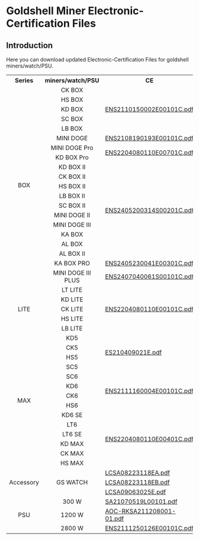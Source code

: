 # Goldshell Miner Electronic-Certification Files
## Introduction
Here you can download updated Electronic-Certification Files for goldshell miners/watch/PSU.

<table>
	<tr>
	    <th >Series</th>
        <th >miners/watch/PSU</th>
        <th >CE</th>
        <th >FCC</th>
	</tr >
	<tr>
        <td rowspan="20" style="text-align: center; vertical-align: middle;">BOX</td>
	    <td style="text-align: center; vertical-align: middle; width: 150px">CK BOX</td>
	    <td rowspan="5"><a href=https://raw.githubusercontent.com/fzwx2022/Electronic-Certification/main/CE/ENS2110150002E00101C.pdf>ENS2110150002E00101C.pdf</a>
        </td>
	    <td rowspan="5"><a href=https://raw.githubusercontent.com/fzwx2022/Electronic-Certification/main/FCC/ENS2110150002E00301C.pdf>ENS2110150002E00301C.pdf</a></td>  
	</tr >
	<tr>
	    <td style="text-align: center; vertical-align: middle; width: 150px">HS BOX</td>
	</tr>
	<tr>
	    <td style="text-align: center; vertical-align: middle; width: 150px">KD BOX</td>
	</tr>
    <tr>
	    <td style="text-align: center; vertical-align: middle; width: 150px">SC BOX</td>
	</tr>
    <tr>
	    <td style="text-align: center; vertical-align: middle; width: 150px">LB BOX</td>
	</tr>
    <tr>
	    <td style="text-align: center; vertical-align: middle; width: 150px">MINI DOGE</td>
        <td><a href=https://raw.githubusercontent.com/fzwx2022/Electronic-Certification/main/CE/ENS2108190193E00101C.pdf>ENS2108190193E00101C.pdf</a></td>
        <td><a href=https://raw.githubusercontent.com/fzwx2022/Electronic-Certification/main/FCC/ENS2110130001E00101C.pdf>ENS2110130001E00101C.pdf</a></td>
	</tr>
    <tr>
	    <td style="text-align: center; vertical-align: middle; width: 150px">MINI DOGE Pro</td>
        <td rowspan="2"><a href=https://raw.githubusercontent.com/fzwx2022/Electronic-Certification/main/CE/ENS2110150002E00101C.pdf>ENS2204080110E00701C.pdf</a></td> 
        <td rowspan="2"><a href=https://raw.githubusercontent.com/fzwx2022/Electronic-Certification/main/FCC/ENS2110150002E00301C.pdf>ENS2204080110E00901C.pdf</a></td> 
	</tr>
    <tr>
	    <td style="text-align: center; vertical-align: middle; width: 150px">KD BOX Pro</td>
	</tr>
    <tr>
	    <td style="text-align: center; vertical-align: middle; width: 150px">KD BOX II</td>
        <td rowspan="10"><a href=https://raw.githubusercontent.com/fzwx2022/Electronic-Certification/main/CE/ENS2405200314S00201C.pdf>ENS2405200314S00201C.pdf</a></td> 
        <td rowspan="10">/</td> 
	</tr>
    <tr>
	    <td style="text-align: center; vertical-align: middle; width: 150px">CK BOX II</td>
	</tr>
    <tr>
	    <td style="text-align: center; vertical-align: middle; width: 150px">HS BOX II</td>
	</tr>
    <tr>
	    <td style="text-align: center; vertical-align: middle; width: 150px">LB BOX II</td>
	</tr>
    <tr>
	    <td style="text-align: center; vertical-align: middle; width: 150px">SC BOX II</td>
	</tr>
    <tr>
	    <td style="text-align: center; vertical-align: middle; width: 150px">MINI DOGE II</td>
	</tr>
    <tr>
	    <td style="text-align: center; vertical-align: middle; width: 150px">MINI DOGE III</td>
	</tr>
    <tr>
	    <td style="text-align: center; vertical-align: middle; width: 150px">KA BOX</td>
	</tr>
    <tr>
	    <td style="text-align: center; vertical-align: middle; width: 150px">AL BOX</td>
	</tr>
    <tr>
	    <td style="text-align: center; vertical-align: middle; width: 150px">AL BOX II</td>
	</tr>
    <tr>
	    <td style="text-align: center; vertical-align: middle; width: 150px">KA BOX PRO</td>
        <td><a href=https://raw.githubusercontent.com/fzwx2022/Electronic-Certification/main/CE/ENS2405230041E00301C.pdf>ENS2405230041E00301C.pdf</a></td> 
        <td><a href=https://raw.githubusercontent.com/fzwx2022/Electronic-Certification/main/FCC/ENS2405230041E00201C.pdf>ENS2405230041E00201C.pdf</a></td> 
	</tr>
    <tr>
	    <td style="text-align: center; vertical-align: middle; width: 150px">MINI DOGE III PLUS</td>
        <td><a href=https://raw.githubusercontent.com/fzwx2022/Electronic-Certification/main/CE/ENS2407040061S00101C.pdf>ENS2407040061S00101C.pdf</a></td> 
        <td>/</td> 
	</tr>
    <tr>
        <td rowspan="5" style="text-align: center; vertical-align: middle;">LITE</td>
	    <td style="text-align: center; vertical-align: middle; width: 150px">LT LITE</td>
	    <td rowspan="5"><a href=https://raw.githubusercontent.com/fzwx2022/Electronic-Certification/main/CE/ENS2204080110E00101C.pdf>ENS2204080110E00101C.pdf</a>
        </td>
	    <td rowspan="5"><a href=https://raw.githubusercontent.com/fzwx2022/Electronic-Certification/main/FCC/ENS2204080110E00301C.pdf>ENS2204080110E00301C.pdf</a></td>  
	</tr >
    <tr>
	    <td style="text-align: center; vertical-align: middle; width: 150px">KD LITE</td>
	</tr>
    <tr>
	    <td style="text-align: center; vertical-align: middle; width: 150px">CK LITE</td>
	</tr>
    <tr>
	    <td style="text-align: center; vertical-align: middle; width: 150px">HS LITE</td>
	</tr>
    <tr>
	    <td style="text-align: center; vertical-align: middle; width: 150px">LB LITE</td>
	</tr>
    <tr>
        <td rowspan="14" style="text-align: center; vertical-align: middle;">MAX</td>
	    <td style="text-align: center; vertical-align: middle; width: 150px">KD5</td>
	    <td rowspan="4"><a href=https://raw.githubusercontent.com/fzwx2022/Electronic-Certification/main/CE/ES210409021E.pdf>ES210409021E.pdf</a>
        </td>
	    <td rowspan="4"><a href=https://raw.githubusercontent.com/fzwx2022/Electronic-Certification/main/FCC/ES210409023E.pdf>ES210409023E.pdf</a></td>  
	</tr >
    <tr>
	    <td style="text-align: center; vertical-align: middle; width: 150px">CK5</td>
	</tr>
    <tr>
	    <td style="text-align: center; vertical-align: middle; width: 150px">HS5</td>
	</tr>
    <tr>
	    <td style="text-align: center; vertical-align: middle; width: 150px">SC5</td>
	</tr>
    <tr>
	    <td style="text-align: center; vertical-align: middle; width: 150px">SC6</td>
	    <td rowspan="4"><a href=https://raw.githubusercontent.com/fzwx2022/Electronic-Certification/main/CE/ENS2111160004E00101C.pdf>ENS2111160004E00101C.pdf</a>
        </td>
	    <td rowspan="4"><a href=https://raw.githubusercontent.com/fzwx2022/Electronic-Certification/main/FCC/ENS2111160004E00301C.pdf>ENS2111160004E00301C.pdf</a></td>  
	</tr >
    <tr>
	    <td style="text-align: center; vertical-align: middle; width: 150px">KD6</td>
	</tr>
    <tr>
	    <td style="text-align: center; vertical-align: middle; width: 150px">CK6</td>
	</tr>
    <tr>
	    <td style="text-align: center; vertical-align: middle; width: 150px">HS6</td>
	</tr>
    <tr>
	    <td style="text-align: center; vertical-align: middle; width: 150px">KD6 SE</td>
	    <td rowspan="6"><a href=https://raw.githubusercontent.com/fzwx2022/Electronic-Certification/main/CE/ENS2204080110E00401C.pdf>ENS2204080110E00401C.pdf</a>
        </td>
	    <td rowspan="6"><a href=https://raw.githubusercontent.com/fzwx2022/Electronic-Certification/main/FCC/ENS2204080110E00601C.pdf>ENS2204080110E00601C.pdf</a></td> 
	</tr >
    <tr>
	    <td style="text-align: center; vertical-align: middle; width: 150px">LT6</td>
	</tr>
    <tr>
	    <td style="text-align: center; vertical-align: middle; width: 150px">LT6 SE</td>
	</tr>
    <tr>
	    <td style="text-align: center; vertical-align: middle; width: 150px">KD MAX</td>
	</tr>
    <tr>
	    <td style="text-align: center; vertical-align: middle; width: 150px">CK MAX</td>
	</tr>
    <tr>
	    <td style="text-align: center; vertical-align: middle; width: 150px">HS MAX</td>
	</tr>
    <tr>
        <td rowspan="3" style="text-align: center; vertical-align: middle;">Accessory</td>
	    <td rowspan="3" style="text-align: center; vertical-align: middle; width: 150px">GS WATCH</td>
	    <td><a href=https://raw.githubusercontent.com/fzwx2022/Electronic-Certification/main/CE/LCSA08223118EA.pdf>LCSA08223118EA.pdf</a>
        </td>
	    <td rowspan="3">/</td>  
	</tr>
    <tr>
	    <td><a href=https://raw.githubusercontent.com/fzwx2022/Electronic-Certification/main/CE/LCSA08223118EB.pdf>LCSA08223118EB.pdf</a></td>
	</tr>
    <tr>
	    <td><a href=https://raw.githubusercontent.com/fzwx2022/Electronic-Certification/main/CE/LCSA09063025E.pdf>LCSA09063025E.pdf</a></td>
	</tr>
    <tr>
        <td rowspan="3" style="text-align: center; vertical-align: middle;">PSU</td>
	    <td style="text-align: center; vertical-align: middle; width: 150px">300 W</td>
	    <td><a href=https://raw.githubusercontent.com/fzwx2022/Electronic-Certification/main/CE/SA21070519L00101.pdf>SA21070519L00101.pdf</a>
        </td>
	    <td>/</td>  
	</tr >
    <tr>
	    <td style="text-align: center; vertical-align: middle; width: 150px">1200 W</td>
	    <td><a href=https://raw.githubusercontent.com/fzwx2022/Electronic-Certification/main/CE/AOC-RKSA211208001-01.pdf>AOC-RKSA211208001-01.pdf</a>
        </td>
	    <td>/</td>  
	</tr >
    <tr>
	    <td style="text-align: center; vertical-align: middle; width: 150px">2800 W</td>
	    <td><a href=https://raw.githubusercontent.com/fzwx2022/Electronic-Certification/main/CE/ENS2111250126E00101C.pdf>ENS2111250126E00101C.pdf</a>
        </td>
	    <td>/</td>  
	</tr >
</table>

